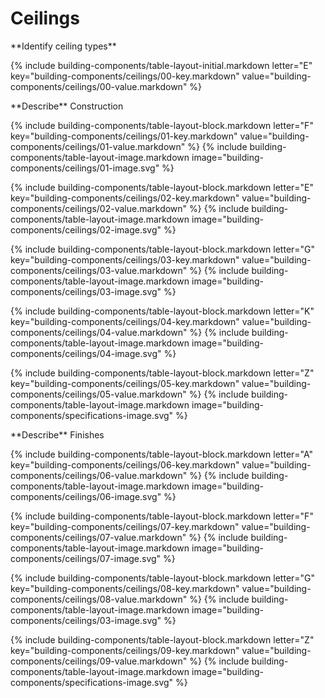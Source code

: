 <div data-role="collapsible" data-inset="false">
	<h1>Ceilings</h1>

<dl>


<div markdown="1" class="building-components-title">
<span class="transform-to-uppercase">**Identify ceiling types**</span>
</div>

{% include building-components/table-layout-initial.markdown letter="E" key="building-components/ceilings/00-key.markdown" value="building-components/ceilings/00-value.markdown" %}

<div markdown="1" class="building-components-title">
<span class="transform-to-uppercase">**Describe** Construction</span>
</div>

{% include building-components/table-layout-block.markdown letter="F" key="building-components/ceilings/01-key.markdown" value="building-components/ceilings/01-value.markdown" %}
{% include building-components/table-layout-image.markdown image="building-components/ceilings/01-image.svg" %}

{% include building-components/table-layout-block.markdown letter="E" key="building-components/ceilings/02-key.markdown" value="building-components/ceilings/02-value.markdown"  %}
{% include building-components/table-layout-image.markdown image="building-components/ceilings/02-image.svg" %}

{% include building-components/table-layout-block.markdown letter="G" key="building-components/ceilings/03-key.markdown" value="building-components/ceilings/03-value.markdown"  %}
{% include building-components/table-layout-image.markdown image="building-components/ceilings/03-image.svg" %}

{% include building-components/table-layout-block.markdown letter="K" key="building-components/ceilings/04-key.markdown" value="building-components/ceilings/04-value.markdown"  %}
{% include building-components/table-layout-image.markdown image="building-components/ceilings/04-image.svg" %}

{% include building-components/table-layout-block.markdown letter="Z" key="building-components/ceilings/05-key.markdown" value="building-components/ceilings/05-value.markdown"  %}
{% include building-components/table-layout-image.markdown image="building-components/specifications-image.svg" %}

<div markdown="1" class="building-components-title">
<span class="transform-to-uppercase">**Describe** Finishes</span>
</div>

{% include building-components/table-layout-block.markdown letter="A" key="building-components/ceilings/06-key.markdown" value="building-components/ceilings/06-value.markdown"  %}
{% include building-components/table-layout-image.markdown image="building-components/ceilings/06-image.svg" %}

{% include building-components/table-layout-block.markdown letter="F" key="building-components/ceilings/07-key.markdown" value="building-components/ceilings/07-value.markdown"  %}
{% include building-components/table-layout-image.markdown image="building-components/ceilings/07-image.svg" %}

{% include building-components/table-layout-block.markdown letter="G" key="building-components/ceilings/08-key.markdown" value="building-components/ceilings/08-value.markdown"  %}
{% include building-components/table-layout-image.markdown image="building-components/ceilings/03-image.svg" %}

{% include building-components/table-layout-block.markdown letter="Z" key="building-components/ceilings/09-key.markdown" value="building-components/ceilings/09-value.markdown"  %}
{% include building-components/table-layout-image.markdown image="building-components/specifications-image.svg" %}


</dl>
</div>